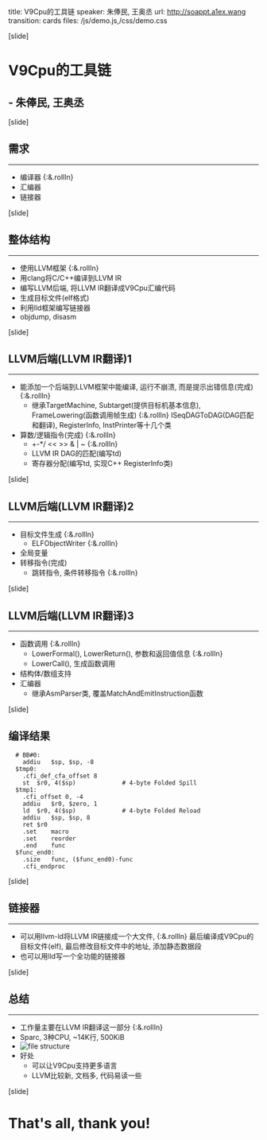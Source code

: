 title: V9Cpu的工具链
speaker: 朱俸民, 王奥丞
url: http://soappt.a1ex.wang
transition: cards
files: /js/demo.js,/css/demo.css

[slide]
# V9Cpu的工具链
## - 朱俸民, 王奥丞

[slide]
## 需求
------
- 编译器 {:&.rollIn}
- 汇编器
- 链接器

[slide]
## 整体结构
------
- 使用LLVM框架 {:&.rollIn}
- 用clang将C/C++编译到LLVM IR
- 编写LLVM后端, 将LLVM IR翻译成V9Cpu汇编代码
- 生成目标文件(elf格式)
- 利用lld框架编写链接器
- objdump, disasm

[slide]
## LLVM后端(LLVM IR翻译)1
------
- 能添加一个后端到LLVM框架中能编译, 运行不崩溃, 而是提示出错信息(完成) {:&.rollIn}
  - 继承TargetMachine, Subtarget(提供目标机基本信息), FrameLowering(函数调用帧生成) {:&.rollIn}
    ISeqDAGToDAG(DAG匹配和翻译), RegisterInfo, InstPrinter等十几个类
- 算数/逻辑指令(完成) {:&.rollIn}
  - +-*/ << >> \& \| ~ {:&.rollIn}
  - LLVM IR DAG的匹配(编写td)
  - 寄存器分配(编写td, 实现C++ RegisterInfo类)

[slide]
## LLVM后端(LLVM IR翻译)2
------
- 目标文件生成 {:&.rollIn}
  - ELFObjectWriter {:&.rollIn}
- 全局变量
- 转移指令(完成)
  - 跳转指令, 条件转移指令 {:&.rollIn}

[slide]
## LLVM后端(LLVM IR翻译)3
------
- 函数调用 {:&.rollIn}
  - LowerFormal(), LowerReturn(), 参数和返回值信息 {:&.rollIn}
  - LowerCall(), 生成函数调用
- 结构体/数组支持
- 汇编器
  - 继承AsmParser类, 覆盖MatchAndEmitInstruction函数

[slide]
## 编译结果
```
  # BB#0:
  	addiu	$sp, $sp, -8
  $tmp0:
  	.cfi_def_cfa_offset 8
  	st	$r0, 4($sp)             # 4-byte Folded Spill
  $tmp1:
  	.cfi_offset 0, -4
  	addiu	$r0, $zero, 1
  	ld	$r0, 4($sp)             # 4-byte Folded Reload
  	addiu	$sp, $sp, 8
  	ret	$r0
  	.set	macro
  	.set	reorder
  	.end	func
  $func_end0:
  	.size	func, ($func_end0)-func
  	.cfi_endproc
```

[slide]
## 链接器
------
- 可以用llvm-ld将LLVM IR链接成一个大文件, {:&.rollIn}
  最后编译成V9Cpu的目标文件(elf),
  最后修改目标文件中的地址,
  添加静态数据段
- 也可以用lld写一个全功能的链接器

[slide]
## 总结
------
- 工作量主要在LLVM IR翻译这一部分 {:&.rollIn}
- Sparc, 3种CPU, ~14K行, 500KiB
- ![file structure](/assets/cpp.png)
- 好处
  - 可以让V9Cpu支持更多语言
  - LLVM比较新, 文档多, 代码易读一些

[slide]

# That's all, thank you!
